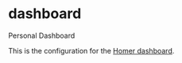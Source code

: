 # dashboard
Personal Dashboard

This is the configuration for the [Homer dashboard](https://github.com/bastienwirtz/homer).
